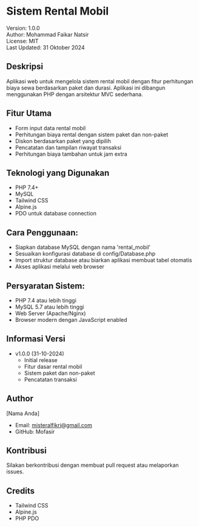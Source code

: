 # Sistem Rental Mobil
Version: 1.0.0  
Author: Mohammad Faikar Natsir  
License: MIT  
Last Updated: 31 Oktober 2024  

## Deskripsi
Aplikasi web untuk mengelola sistem rental mobil dengan fitur perhitungan biaya sewa berdasarkan paket dan durasi. Aplikasi ini dibangun menggunakan PHP dengan arsitektur MVC sederhana.

## Fitur Utama
- Form input data rental mobil
- Perhitungan biaya rental dengan sistem paket dan non-paket
- Diskon berdasarkan paket yang dipilih
- Pencatatan dan tampilan riwayat transaksi
- Perhitungan biaya tambahan untuk jam extra

## Teknologi yang Digunakan
- PHP 7.4+
- MySQL
- Tailwind CSS
- Alpine.js
- PDO untuk database connection

## Cara Penggunaan:
- Siapkan database MySQL dengan nama 'rental_mobil'
- Sesuaikan konfigurasi database di config/Database.php
- Import struktur database atau biarkan aplikasi membuat tabel otomatis
- Akses aplikasi melalui web browser

## Persyaratan Sistem:
- PHP 7.4 atau lebih tinggi
- MySQL 5.7 atau lebih tinggi
- Web Server (Apache/Nginx)
- Browser modern dengan JavaScript enabled

## Informasi Versi
- v1.0.0 (31-10-2024)
  - Initial release
  - Fitur dasar rental mobil
  - Sistem paket dan non-paket
  - Pencatatan transaksi

## Author
[Nama Anda]
- Email: misteralfikri@gmail.com
- GitHub: Mofasir

## Kontribusi
Silakan berkontribusi dengan membuat pull request atau melaporkan issues.

## Credits
- Tailwind CSS
- Alpine.js
- PHP PDO
